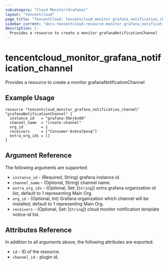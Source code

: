 ```yaml
---
subcategory: "Cloud Monitor(Grafana)"
layout: "tencentcloud"
page_title: "TencentCloud: tencentcloud_monitor_grafana_notification_channel"
sidebar_current: "docs-tencentcloud-resource-monitor_grafana_notification_channel"
description: |-
  Provides a resource to create a monitor grafanaNotificationChannel
---
```


# tencentcloud_monitor_grafana_notification_channel

Provides a resource to create a monitor grafanaNotificationChannel

## Example Usage

```hcl
resource "tencentcloud_monitor_grafana_notification_channel" "grafanaNotificationChannel" {
  instance_id   = "grafana-50nj6v00"
  channel_name  = "create-channel"
  org_id        = 1
  receivers     = ["Consumer-6vkna7pevq"]
  extra_org_ids = []
}
```

## Argument Reference

The following arguments are supported:

* `instance_id` - (Required, String) grafana instance id.
* `channel_name` - (Optional, String) channel name.
* `extra_org_ids` - (Optional, Set: [`String`]) extra grafana organization id list, default to 1 representing Main Org.
* `org_id` - (Optional, Int) Grafana organization which channel will be installed, default to 1 representing Main Org.
* `receivers` - (Optional, Set: [`String`]) cloud monitor notification template notice-id list.

## Attributes Reference

In addition to all arguments above, the following attributes are exported:

* `id` - ID of the resource.
* `channel_id` - plugin id.


